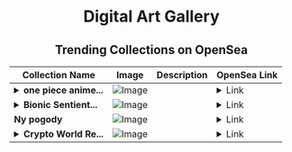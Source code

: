 <div align="center">

# Digital Art Gallery

## Trending Collections on OpenSea

| Collection Name                       | Image                                                                                     | Description                       | OpenSea Link                                                                                          |
|---------------------------------------|-------------------------------------------------------------------------------------------|-----------------------------------|--------------------------------------------------------------------------------------------------------|
| **<details><summary>one piece anime...</summary>one piece anime collections</details>** | ![Image](https://i.seadn.io/s/raw/files/1a66d1cc677469d3b6480606cec0a512.jpg?w=500&auto=format?w=200&auto=format) |  | <details><summary>Link</summary>[one piece anime collections](https://opensea.io/collection/one-piece-anime-collections)</details> |
| **<details><summary>Bionic Sentient...</summary>Bionic Sentients</details>** | ![Image](https://i.seadn.io/s/raw/files/025605122ab9516bd9a00c7eb15b8148.png?w=500&auto=format?w=200&auto=format) |  | <details><summary>Link</summary>[Bionic Sentients](https://opensea.io/collection/bionic-sentients)</details> |
| **Ny pogody** | ![Image](https://i.seadn.io/s/raw/files/7729c5e2e2ac6a7b1c8e12d5d2fe7631.jpg?w=500&auto=format?w=200&auto=format) |  | <details><summary>Link</summary>[Ny pogody](https://opensea.io/collection/ny-pogody-2)</details> |
| **<details><summary>Crypto World Re...</summary>Crypto World Religion</details>** | ![Image](https://i.seadn.io/s/raw/files/c52c76b1d745b756e95b42ca6d740775.png?w=500&auto=format?w=200&auto=format) |  | <details><summary>Link</summary>[Crypto World Religion](https://opensea.io/collection/crypto-world-religion)</details> |

</div>